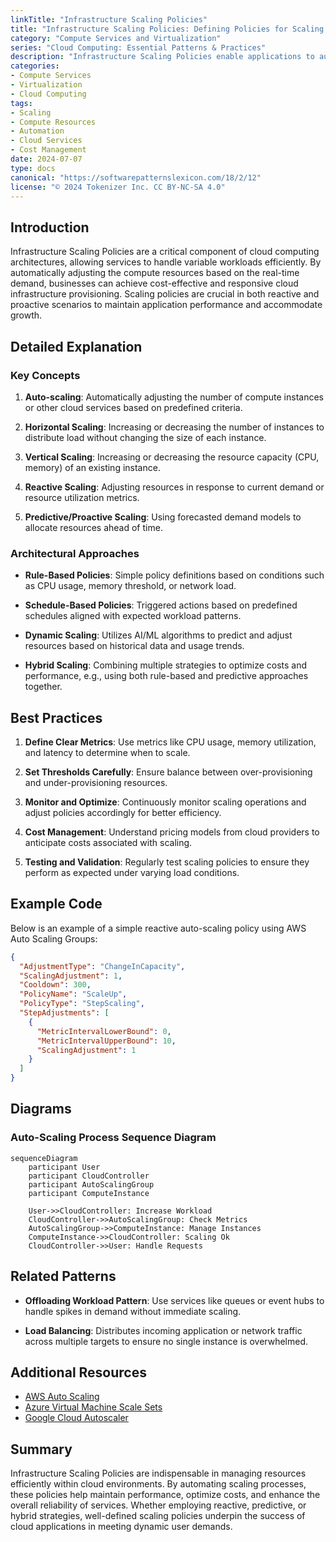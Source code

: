 ```yaml
---
linkTitle: "Infrastructure Scaling Policies"
title: "Infrastructure Scaling Policies: Defining Policies for Scaling Compute Resources Automatically"
category: "Compute Services and Virtualization"
series: "Cloud Computing: Essential Patterns & Practices"
description: "Infrastructure Scaling Policies enable applications to automatically scale compute resources based on workload demands, ensuring efficient resource allocation and cost management."
categories:
- Compute Services
- Virtualization
- Cloud Computing
tags:
- Scaling
- Compute Resources
- Automation
- Cloud Services
- Cost Management
date: 2024-07-07
type: docs
canonical: "https://softwarepatternslexicon.com/18/2/12"
license: "© 2024 Tokenizer Inc. CC BY-NC-SA 4.0"
---
```


## Introduction

Infrastructure Scaling Policies are a critical component of cloud computing architectures, allowing services to handle variable workloads efficiently. By automatically adjusting the compute resources based on the real-time demand, businesses can achieve cost-effective and responsive cloud infrastructure provisioning. Scaling policies are crucial in both reactive and proactive scenarios to maintain application performance and accommodate growth.

## Detailed Explanation

### Key Concepts

1. **Auto-scaling**: Automatically adjusting the number of compute instances or other cloud services based on predefined criteria.
   
2. **Horizontal Scaling**: Increasing or decreasing the number of instances to distribute load without changing the size of each instance.
   
3. **Vertical Scaling**: Increasing or decreasing the resource capacity (CPU, memory) of an existing instance.
   
4. **Reactive Scaling**: Adjusting resources in response to current demand or resource utilization metrics.
   
5. **Predictive/Proactive Scaling**: Using forecasted demand models to allocate resources ahead of time.

### Architectural Approaches

- **Rule-Based Policies**: Simple policy definitions based on conditions such as CPU usage, memory threshold, or network load.
  
- **Schedule-Based Policies**: Triggered actions based on predefined schedules aligned with expected workload patterns.
  
- **Dynamic Scaling**: Utilizes AI/ML algorithms to predict and adjust resources based on historical data and usage trends.

- **Hybrid Scaling**: Combining multiple strategies to optimize costs and performance, e.g., using both rule-based and predictive approaches together.

## Best Practices

1. **Define Clear Metrics**: Use metrics like CPU usage, memory utilization, and latency to determine when to scale.

2. **Set Thresholds Carefully**: Ensure balance between over-provisioning and under-provisioning resources.

3. **Monitor and Optimize**: Continuously monitor scaling operations and adjust policies accordingly for better efficiency.

4. **Cost Management**: Understand pricing models from cloud providers to anticipate costs associated with scaling.

5. **Testing and Validation**: Regularly test scaling policies to ensure they perform as expected under varying load conditions.

## Example Code

Below is an example of a simple reactive auto-scaling policy using AWS Auto Scaling Groups:

```json
{
  "AdjustmentType": "ChangeInCapacity",
  "ScalingAdjustment": 1,
  "Cooldown": 300,
  "PolicyName": "ScaleUp",
  "PolicyType": "StepScaling",
  "StepAdjustments": [
    {
      "MetricIntervalLowerBound": 0,
      "MetricIntervalUpperBound": 10,
      "ScalingAdjustment": 1
    }
  ]
}
```

## Diagrams

### Auto-Scaling Process Sequence Diagram

```mermaid
sequenceDiagram
    participant User
    participant CloudController
    participant AutoScalingGroup
    participant ComputeInstance

    User->>CloudController: Increase Workload
    CloudController->>AutoScalingGroup: Check Metrics
    AutoScalingGroup->>ComputeInstance: Manage Instances
    ComputeInstance->>CloudController: Scaling Ok
    CloudController->>User: Handle Requests
```

## Related Patterns

- **Offloading Workload Pattern**: Use services like queues or event hubs to handle spikes in demand without immediate scaling.
  
- **Load Balancing**: Distributes incoming application or network traffic across multiple targets to ensure no single instance is overwhelmed.

## Additional Resources

- [AWS Auto Scaling](https://aws.amazon.com/autoscaling/)
- [Azure Virtual Machine Scale Sets](https://learn.microsoft.com/en-us/azure/virtual-machine-scale-sets/overview)
- [Google Cloud Autoscaler](https://cloud.google.com/compute/docs/autoscaler)

## Summary

Infrastructure Scaling Policies are indispensable in managing resources efficiently within cloud environments. By automating scaling processes, these policies help maintain performance, optimize costs, and enhance the overall reliability of services. Whether employing reactive, predictive, or hybrid strategies, well-defined scaling policies underpin the success of cloud applications in meeting dynamic user demands.
